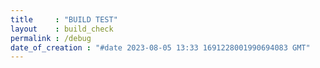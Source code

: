 ```yaml
---
title     : "BUILD TEST"
layout    : build_check
permalink : /debug
date_of_creation : "#date 2023-08-05 13:33 1691228001990694083 GMT"
---
```

